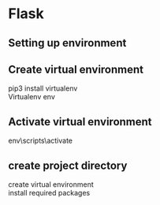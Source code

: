 # Flask 


## Setting up environment

## Create virtual environment  

pip3 install virtualenv  
Virtualenv env   

## Activate virtual environment 
env\scripts\activate   

## create project directory  
create virtual environment  
install required packages 